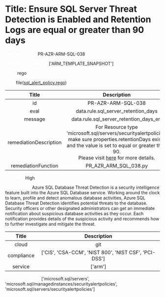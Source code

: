 



# Title: Ensure SQL Server Threat Detection is Enabled and Retention Logs are equal or greater than 90 days


***<font color="white">Master Test Id:</font>*** PR-AZR-ARM-SQL-038

***<font color="white">Master Snapshot Id:</font>*** ['ARM_TEMPLATE_SNAPSHOT']

***<font color="white">type:</font>*** rego

***<font color="white">rule:</font>*** file([sql_alert_policy.rego])  
  
  
  
  

|Title|Description|
| :---: | :---: |
|id|PR-AZR-ARM-SQL-038|
|eval|data.rule.sql_server_retention_days|
|message|data.rule.sql_server_retention_days_err|
|remediationDescription|For Resource type 'microsoft.sql/servers/securityalertpolicies' make sure properties.retentionDays exists and the value is set to equal or greater than 90.<br>Please visit <a href='https://docs.microsoft.com/en-us/azure/templates/microsoft.sql/servers/securityalertpolicies' target='_blank'>here</a> for more details.|
|remediationFunction|PR_AZR_ARM_SQL_038.py|


***<font color="white">Severity:</font>*** High

***<font color="white">Description:</font>*** Azure SQL Database Threat Detection is a security intelligence feature built into the Azure SQL Database service. Working around the clock to learn, profile and detect anomalous database activities, Azure SQL Database Threat Detection identifies potential threats to the database. Security officers or other designated administrators can get an immediate notification about suspicious database activities as they occur. Each notification provides details of the suspicious activity and recommends how to further investigate and mitigate the threat.  
  
  

|Title|Description|
| :---: | :---: |
|cloud|git|
|compliance|['CIS', 'CSA-CCM', 'NIST 800', 'NIST CSF', 'PCI-DSS']|
|service|['arm']|


***<font color="white">Resource Types:</font>*** ['microsoft.sql/servers', 'microsoft.sql/managedinstances/securityalertpolicies', 'microsoft.sql/servers/securityalertpolicies']


[sql_alert_policy.rego]: https://github.com/prancer-io/prancer-compliance-test/tree/master/azure/iac/sql_alert_policy.rego
